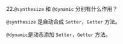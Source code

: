 22.`@synthesize` 和 `@dynamic` 分别有什么作用？

`@synthesize` 是自动合成 `Setter`，`Getter` 方法。

`@dynamic`是动态添加 `Setter`，`Getter` 方法。

